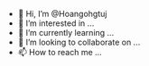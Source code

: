 - 👋 Hi, I’m @Hoangohgtuj
- 👀 I’m interested in ...
- 🌱 I’m currently learning ...
- 💞️ I’m looking to collaborate on ...
- 📫 How to reach me ...

<!---
Hoangohgtuj/Hoangohgtuj is a ✨ special ✨ repository because its `README.md` (this file) appears on your GitHub profile.
You can click the Preview link to take a look at your changes.
--->
